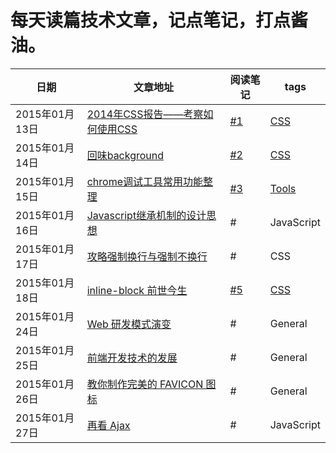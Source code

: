 # 每天读篇技术文章，记点笔记，打点酱油。


|日期|文章地址|阅读笔记|tags|
|----|--------|--------|----|
|2015年01月13日|[2014年CSS报告——考察如何使用CSS](http://www.w3cplus.com/css/the-2014-css-report.html)| [#1](https://github.com/paddingme/DailyReading/issues/1)|[CSS](https://github.com/paddingme/DailyReading/labels/CSS)|
|2015年01月14日|[回味background](http://segmentfault.com/blog/linxz/1190000002481921)| [#2](https://github.com/paddingme/DailyReading/issues/2)| [CSS](https://github.com/paddingme/DailyReading/labels/CSS)|
|2015年01月15日|[chrome调试工具常用功能整理](http://xuyuan923.github.io/2014/10/16/chrome-debug-tool/)| [#3](https://github.com/paddingme/DailyReading/issues/3)|[Tools](https://github.com/paddingme/DailyReading/labels/Tools)|
|2015年01月16日|[Javascript继承机制的设计思想](http://www.ruanyifeng.com/blog/2011/06/designing_ideas_of_inheritance_mechanism_in_javascript.html)|#| JavaScript|
|2015年01月17日|[攻略强制换行与强制不换行](http://www.hicss.net/solve-change-line-in-css/)|#|CSS|
|2015年01月18日|[inline-block 前世今生](http://ued.taobao.org/blog/2012/08/inline-block/)|[#5](https://github.com/paddingme/DailyReading/issues/5)|[CSS](https://github.com/paddingme/DailyReading/labels/CSS)|
|2015年01月24日|[Web 研发模式演变](https://github.com/lifesinger/lifesinger.github.com/issues/184)|#|General|
|2015年01月25日|[前端开发技术的发展](http://www.html-js.com/article/2628)|#|General|
|2015年01月26日|[教你制作完美的 FAVICON 图标](http://www.uisdc.com/design-perfect-favicon-icon)|#|General|
|2015年01月27日|[再看 Ajax](http://www.cnblogs.com/skylar/p/ajaxCORS.html)|#|JavaScript|

